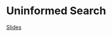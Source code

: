 # Uninformed Search

[Slides](https://docs.google.com/presentation/d/1lonF6HGPW7Urtt5V1OmT03NjvArpoPOsYtvKhnNDeDc/edit?usp=sharing)
